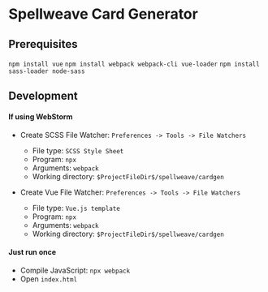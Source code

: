 Spellweave Card Generator
=========================

## Prerequisites ##
`npm install vue`
`npm install webpack webpack-cli vue-loader`
`npm install sass-loader node-sass`

## Development ##
#### If using WebStorm ####
- Create SCSS File Watcher: `Preferences -> Tools -> File Watchers`
  - File type: `SCSS Style Sheet`
  - Program: `npx`
  - Arguments: `webpack`
  - Working directory: `$ProjectFileDir$/spellweave/cardgen`
  
- Create Vue File Watcher: `Preferences -> Tools -> File Watchers`
  - File type: `Vue.js template`
  - Program: `npx`
  - Arguments: `webpack`
  - Working directory: `$ProjectFileDir$/spellweave/cardgen`

#### Just run once ####
- Compile JavaScript: `npx webpack`
- Open `index.html`